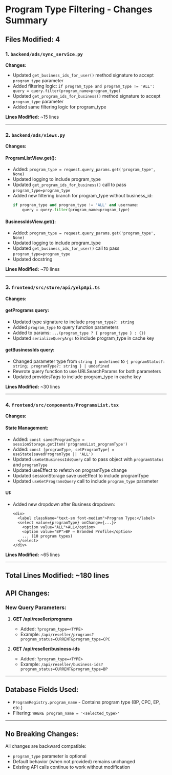 # Program Type Filtering - Changes Summary

## Files Modified: 4

### 1. `backend/ads/sync_service.py`

**Changes:**
- Updated `get_business_ids_for_user()` method signature to accept `program_type` parameter
- Added filtering logic: `if program_type and program_type != 'ALL': query = query.filter(program_name=program_type)`
- Updated `get_program_ids_for_business()` method signature to accept `program_type` parameter
- Added same filtering logic for program_type

**Lines Modified:** ~15 lines

---

### 2. `backend/ads/views.py`

**Changes:**

#### ProgramListView.get():
- Added: `program_type = request.query_params.get('program_type', None)`
- Updated logging to include program_type
- Updated `get_program_ids_for_business()` call to pass `program_type=program_type`
- Added new filtering branch for program_type without business_id:
  ```python
  if program_type and program_type != 'ALL' and username:
      query = query.filter(program_name=program_type)
  ```

#### BusinessIdsView.get():
- Added: `program_type = request.query_params.get('program_type', None)`
- Updated logging to include program_type
- Updated `get_business_ids_for_user()` call to pass `program_type=program_type`
- Updated docstring

**Lines Modified:** ~70 lines

---

### 3. `frontend/src/store/api/yelpApi.ts`

**Changes:**

#### getPrograms query:
- Updated type signature to include `program_type?: string`
- Added `program_type` to query function parameters
- Added to params: `...(program_type ? { program_type } : {})`
- Updated `serializeQueryArgs` to include program_type in cache key

#### getBusinessIds query:
- Changed parameter type from `string | undefined` to `{ programStatus?: string; programType?: string } | undefined`
- Rewrote query function to use URLSearchParams for both parameters
- Updated providesTags to include program_type in cache key

**Lines Modified:** ~30 lines

---

### 4. `frontend/src/components/ProgramsList.tsx`

**Changes:**

#### State Management:
- Added: `const savedProgramType = sessionStorage.getItem('programsList_programType')`
- Added: `const [programType, setProgramType] = useState(savedProgramType || 'ALL')`
- Updated `useGetBusinessIdsQuery` call to pass object with `programStatus` and `programType`
- Updated useEffect to refetch on programType change
- Updated sessionStorage save useEffect to include programType
- Updated `useGetProgramsQuery` call to include `program_type` parameter

#### UI:
- Added new dropdown after Business dropdown:
  ```tsx
  <div>
    <label className="text-sm font-medium">Program Type:</label>
    <select value={programType} onChange={...}>
      <option value="ALL">ALL</option>
      <option value="BP">BP – Branded Profile</option>
      ... (10 program types)
    </select>
  </div>
  ```

**Lines Modified:** ~65 lines

---

## Total Lines Modified: ~180 lines

## API Changes:

### New Query Parameters:

1. **GET /api/reseller/programs**
   - Added: `?program_type=<TYPE>`
   - Example: `/api/reseller/programs?program_status=CURRENT&program_type=CPC`

2. **GET /api/reseller/business-ids**
   - Added: `?program_type=<TYPE>`
   - Example: `/api/reseller/business-ids?program_status=CURRENT&program_type=BP`

---

## Database Fields Used:

- `ProgramRegistry.program_name` - Contains program type (BP, CPC, EP, etc.)
- Filtering: `WHERE program_name = '<selected_type>'`

---

## No Breaking Changes:

All changes are backward compatible:
- `program_type` parameter is optional
- Default behavior (when not provided) remains unchanged
- Existing API calls continue to work without modification
